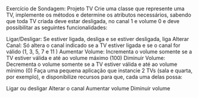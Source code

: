 Exercício de Sondagem: Projeto TV
Crie uma classe que represente uma TV,
implemente os métodos e determine os atributos necessários, sabendo que
toda TV
criada deve estar desligada, no canal 1 e
volume 0 e deve possibilitar as seguintes
funcionalidades:


Ligar/Desligar:
Se estiver ligada, desliga e se estiver desligada, liga
Alterar Canal:
Só altera o canal indicado se a TV estiver ligada e se o canal for válido (1,
3, 5, 7 e 11 )
Aumentar Volume: Incrementa o volume
somente se a TV estiver válida e até ao volume máximo (100)
Diminuir Volume:
Decrementa o volume somente se a TV estiver
válida e até ao volume mínimo (0)
Faça uma pequena aplicação que instancie
2 TVs (sala e quarta, por exemplo), e disponibilize recursos para que, cada uma
delas possa:


Ligar ou desligar
Alterar o canal
Aumentar volume
Diminuir volume
